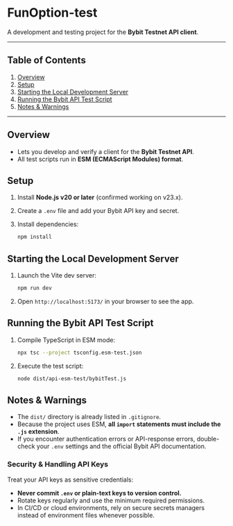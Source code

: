 # FunOption-test

A development and testing project for the **Bybit Testnet API client**.

---

## Table of Contents

1. [Overview](#overview)
2. [Setup](#setup)
3. [Starting the Local Development Server](#starting-the-local-development-server)
4. [Running the Bybit API Test Script](#running-the-bybit-api-test-script)
5. [Notes & Warnings](#notes--warnings)

---

## Overview <a id="overview"></a>

* Lets you develop and verify a client for the **Bybit Testnet API**.
* All test scripts run in **ESM (ECMAScript Modules) format**.

## Setup <a id="setup"></a>

1. Install **Node.js v20 or later** (confirmed working on v23.x).
2. Create a `.env` file and add your Bybit API key and secret.
3. Install dependencies:

   ```sh
   npm install
   ```

## Starting the Local Development Server <a id="starting-the-local-development-server"></a>

1. Launch the Vite dev server:

   ```sh
   npm run dev
   ```
2. Open `http://localhost:5173/` in your browser to see the app.

## Running the Bybit API Test Script <a id="running-the-bybit-api-test-script"></a>

1. Compile TypeScript in ESM mode:

   ```sh
   npx tsc --project tsconfig.esm-test.json
   ```
2. Execute the test script:

   ```sh
   node dist/api-esm-test/bybitTest.js
   ```

## Notes & Warnings <a id="notes--warnings"></a>

* The `dist/` directory is already listed in `.gitignore`.
* Because the project uses ESM, **all `import` statements must include the `.js` extension**.
* If you encounter authentication errors or API-response errors, double-check your `.env` settings and the official Bybit API documentation.

### Security & Handling API Keys

Treat your API keys as sensitive credentials:

* **Never commit `.env` or plain-text keys to version control.**
* Rotate keys regularly and use the minimum required permissions.
* In CI/CD or cloud environments, rely on secure secrets managers instead of environment files whenever possible.

